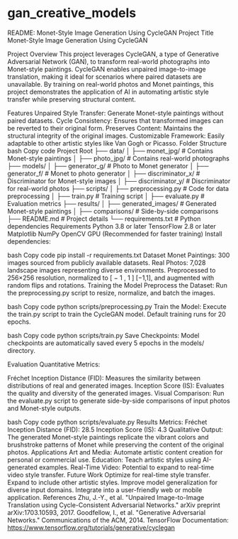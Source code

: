 # gan_creative_models
README: Monet-Style Image Generation Using CycleGAN
Project Title
Monet-Style Image Generation Using CycleGAN

Project Overview
This project leverages CycleGAN, a type of Generative Adversarial Network (GAN), to transform real-world photographs into Monet-style paintings. CycleGAN enables unpaired image-to-image translation, making it ideal for scenarios where paired datasets are unavailable. By training on real-world photos and Monet paintings, this project demonstrates the application of AI in automating artistic style transfer while preserving structural content.

Features
Unpaired Style Transfer: Generate Monet-style paintings without paired datasets.
Cycle Consistency: Ensures that transformed images can be reverted to their original form.
Preserves Content: Maintains the structural integrity of the original images.
Customizable Framework: Easily adaptable to other artistic styles like Van Gogh or Picasso.
Folder Structure
bash
Copy code
Project Root
├── data/
│   ├── monet_jpg/        # Contains Monet-style paintings
│   ├── photo_jpg/        # Contains real-world photographs
├── models/
│   ├── generator_g/      # Photo to Monet generator
│   ├── generator_f/      # Monet to photo generator
│   ├── discriminator_x/  # Discriminator for Monet-style images
│   ├── discriminator_y/  # Discriminator for real-world photos
├── scripts/
│   ├── preprocessing.py  # Code for data preprocessing
│   ├── train.py          # Training script
│   ├── evaluate.py       # Evaluation metrics
├── results/
│   ├── generated_images/ # Generated Monet-style paintings
│   ├── comparisons/      # Side-by-side comparisons
├── README.md             # Project details
└── requirements.txt      # Python dependencies
Requirements
Python 3.8 or later
TensorFlow 2.8 or later
Matplotlib
NumPy
OpenCV
GPU (Recommended for faster training)
Install dependencies:

bash
Copy code
pip install -r requirements.txt
Dataset
Monet Paintings: 300 images sourced from publicly available datasets.
Real Photos: 7,028 landscape images representing diverse environments.
Preprocessed to 256×256 resolution, normalized to 
[
−
1
,
1
]
[−1,1], and augmented with random flips and rotations.
Training the Model
Preprocess the Dataset: Run the preprocessing.py script to resize, normalize, and batch the images.

bash
Copy code
python scripts/preprocessing.py
Train the Model: Execute the train.py script to train the CycleGAN model. Default training runs for 20 epochs.

bash
Copy code
python scripts/train.py
Save Checkpoints: Model checkpoints are automatically saved every 5 epochs in the models/ directory.

Evaluation
Quantitative Metrics:

Fréchet Inception Distance (FID): Measures the similarity between distributions of real and generated images.
Inception Score (IS): Evaluates the quality and diversity of the generated images.
Visual Comparison: Run the evaluate.py script to generate side-by-side comparisons of input photos and Monet-style outputs.

bash
Copy code
python scripts/evaluate.py
Results
Metrics:
Fréchet Inception Distance (FID): 28.5
Inception Score (IS): 4.3
Qualitative Output: The generated Monet-style paintings replicate the vibrant colors and brushstroke patterns of Monet while preserving the content of the original photos.
Applications
Art and Media: Automate artistic content creation for personal or commercial use.
Education: Teach artistic styles using AI-generated examples.
Real-Time Video: Potential to expand to real-time video style transfer.
Future Work
Optimize for real-time style transfer.
Expand to include other artistic styles.
Improve model generalization for diverse input domains.
Integrate into a user-friendly web or mobile application.
References
Zhu, J.-Y., et al. "Unpaired Image-to-Image Translation using Cycle-Consistent Adversarial Networks." arXiv preprint arXiv:1703.10593, 2017.
Goodfellow, I., et al. "Generative Adversarial Networks." Communications of the ACM, 2014.
TensorFlow Documentation: https://www.tensorflow.org/tutorials/generative/cyclegan
